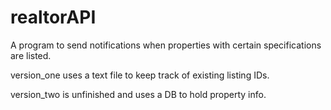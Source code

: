 # realtorAPI
A program to send notifications when properties with certain specifications are listed.

version_one uses a text file to keep track of existing listing IDs.

version_two is unfinished and uses a DB to hold property info.